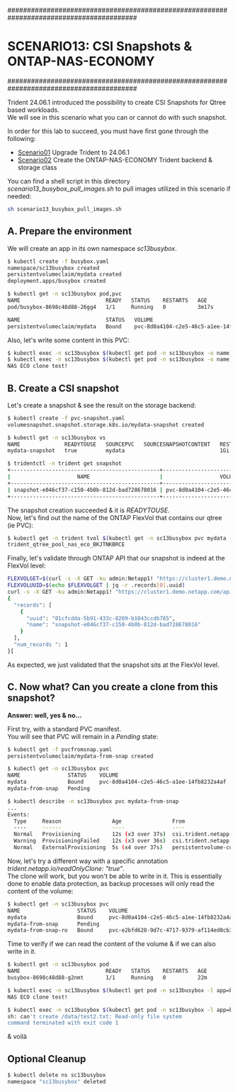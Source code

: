 #########################################################################################
# SCENARIO13: CSI Snapshots & ONTAP-NAS-ECONOMY
#########################################################################################

Trident 24.06.1 introduced the possibility to create CSI Snapshots for Qtree based workloads.  
We will see in this scenario what you can or cannot do with such snapshot.  

In order for this lab to succeed, you must have first gone through the following:  
- [Scenario01](../../../Scenario01) Upgrade Trident to 24.06.1
- [Scenario02](../../../Scenario02/1_Local_User/) Create the ONTAP-NAS-ECONOMY Trident backend & storage class  

You can find a shell script in this directory _scenario13_busybox_pull_images.sh_ to pull images utilized in this scenario if needed:  
```bash
sh scenario13_busybox_pull_images.sh
```

## A. Prepare the environment

We will create an app in its own namespace _sc13busybox_.  
```bash
$ kubectl create -f busybox.yaml
namespace/sc13busybox created
persistentvolumeclaim/mydata created
deployment.apps/busybox created

$ kubectl get -n sc13busybox pod,pvc
NAME                           READY   STATUS    RESTARTS   AGE
pod/busybox-8698c48d88-26gg4   1/1     Running   0          3m17s

NAME                           STATUS   VOLUME                                     CAPACITY   ACCESS MODES   STORAGECLASS                VOLUMEATTRIBUTESCLASS   AGE
persistentvolumeclaim/mydata   Bound    pvc-8d0a4104-c2e5-46c5-a1ee-14fb8232a4af   1Gi        RWX            storage-class-nas-economy   <unset>                 3m17s
```
Also, let's write some content in this PVC:  
```bash
$ kubectl exec -n sc13busybox $(kubectl get pod -n sc13busybox -o name) -- sh -c 'echo "NAS ECO clone test!" > /data/test.txt'
$ kubectl exec -n sc13busybox $(kubectl get pod -n sc13busybox -o name) -- more /data/test.txt
NAS ECO clone test!
```

## B. Create a CSI snapshot

Let's create a snapshot & see the result on the storage backend:  
```bash
$ kubectl create -f pvc-snapshot.yaml
volumesnapshot.snapshot.storage.k8s.io/mydata-snapshot created

$ kubectl get -n sc13busybox vs
NAME              READYTOUSE   SOURCEPVC   SOURCESNAPSHOTCONTENT   RESTORESIZE   SNAPSHOTCLASS    SNAPSHOTCONTENT                                    CREATIONTIME   AGE
mydata-snapshot   true         mydata                              1Gi           csi-snap-class   snapcontent-e046cf37-c150-4b0b-812d-bad728678016   2s             3s

$ tridentctl -n trident get snapshot
+-----------------------------------------------+------------------------------------------+---------+
|                     NAME                      |                  VOLUME                  | MANAGED |
+-----------------------------------------------+------------------------------------------+---------+
| snapshot-e046cf37-c150-4b0b-812d-bad728678016 | pvc-8d0a4104-c2e5-46c5-a1ee-14fb8232a4af | true    |
+-----------------------------------------------+------------------------------------------+---------+
```
The snapshot creation succeeded & it is _READYTOUSE_.  
Now, let's find out the name of the ONTAP FlexVol that contains our qtree (ie PVC):
```bash
$ kubectl get -n trident tvol $(kubectl get -n sc13busybox pvc mydata -o=jsonpath='{.spec.volumeName}') -o=jsonpath='{.config.internalID}' | awk -F '/' '{print $5}'
trident_qtree_pool_nas_eco_BKJTNKBRCE
```
Finally, let's validate through ONTAP API that our snapshot is indeed at the FlexVol level:
```bash
FLEXVOLGET=$(curl -s -X GET -ku admin:Netapp1! "https://cluster1.demo.netapp.com/api/storage/volumes?name=trident_qtree_pool_nas_eco_BKJTNKBRCE" -H "accept: application/json")
FLEXVOLUUID=$(echo $FLEXVOLGET | jq -r .records[0].uuid)
curl -s -X GET -ku admin:Netapp1! "https://cluster1.demo.netapp.com/api/storage/volumes/$FLEXVOLUUID/snapshots" -H "accept: application/json"
{
  "records": [
    {
      "uuid": "01cfcdda-5b91-433c-8209-b1043ccdb785",
      "name": "snapshot-e046cf37-c150-4b0b-812d-bad728678016"
    }
  ],
  "num_records ": 1
}[
```
As expected, we just validated that the snapshot sits at the FlexVol level.

## C. Now what? Can you create a clone from this snapshot?  

**Answer: well, yes & no...**  

First try, with a standard PVC manifest.  
You will see that PVC will remain in a _Pending_ state:  
```bash
$ kubectl get -f pvcfromsnap.yaml 
persistentvolumeclaim/mydata-from-snap created

$ kubectl get -n sc13busybox pvc
NAME               STATUS    VOLUME                                     CAPACITY   ACCESS MODES   STORAGECLASS                VOLUMEATTRIBUTESCLASS   AGE
mydata             Bound     pvc-8d0a4104-c2e5-46c5-a1ee-14fb8232a4af   1Gi        RWX            storage-class-nas-economy   <unset>                 9m7s
mydata-from-snap   Pending                                                                        storage-class-nas-economy   <unset>                 17s

$ kubectl describe -n sc13busybox pvc mydata-from-snap
...
Events:
  Type     Reason                Age                From                                                                                            Message
  ----     ------                ----               ----                                                                                            -------
  Normal   Provisioning          12s (x3 over 37s)  csi.trident.netapp.io_trident-controller-85574d7d77-phrrx_0e3fea11-42ee-47ab-8e20-45c833de287f  External provisioner is provisioning volume for claim "sc13busybox/mydata-from-snap"
  Warning  ProvisioningFailed    12s (x3 over 36s)  csi.trident.netapp.io_trident-controller-85574d7d77-phrrx_0e3fea11-42ee-47ab-8e20-45c833de287f  failed to provision volume with StorageClass "storage-class-nas-economy": rpc error: code = Unknown desc = failed to create cloned volume pvc-ffe07920-431b-4643-9c72-2a15111ff8b3 on backend BackendForNFSQtrees: cloning is not supported by backend type ontap-nas-economy
  Normal   ExternalProvisioning  5s (x4 over 37s)   persistentvolume-controller                                                                     Waiting for a volume to be created either by the external provisioner 'csi.trident.netapp.io' or manually by the system administrator. If volume creation is delayed, please verify that the provisioner is running and correctly registered.
```

Now, let's try a different way with a specific annotation _trident.netapp.io/readOnlyClone: "true"_.  
The clone will work, but you won't be able to write in it. This is essentially done to enable data protection, as backup processes will only read the content of the volume:  
```bash
$ kubectl get -n sc13busybox pvc
NAME                  STATUS    VOLUME                                     CAPACITY   ACCESS MODES   STORAGECLASS                VOLUMEATTRIBUTESCLASS   AGE
mydata                Bound     pvc-8d0a4104-c2e5-46c5-a1ee-14fb8232a4af   1Gi        RWX            storage-class-nas-economy   <unset>                 16m
mydata-from-snap      Pending                                                                        storage-class-nas-economy   <unset>                 4m6s
mydata-from-snap-ro   Bound     pvc-e2bfd628-9d7c-4717-9379-af114ed8cb38   1Gi        RWX            storage-class-nas-economy   <unset>                 11s
```
Time to verify if we can read the content of the volume & if we can also write in it.  
```bash
$ kubectl get -n sc13busybox pod
NAME                           READY   STATUS    RESTARTS   AGE
busybox-8698c48d88-g2nmt       1/1     Running   0          22m

$ kubectl exec -n sc13busybox $(kubectl get pod -n sc13busybox -l app=busybox-clone -o name) -- more /data/test.txt
NAS ECO clone test!

$ kubectl exec -n sc13busybox $(kubectl get pod -n sc13busybox -l app=busybox-clone -o name) -- sh -c 'echo "Write in clone" > /data/test2.txt'
sh: can't create /data/test2.txt: Read-only file system
command terminated with exit code 1
```
& voilà 

## Optional Cleanup

```bash
$ kubectl delete ns sc13busybox
namespace "sc13busybox" deleted
```